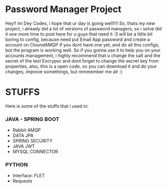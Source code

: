 # **Password Manager Project**

Hey!! Im Dey Codes, i hope that ur day is going well!!!! So, thats my new project, i already did a lot of versions of password managers, so i solve did it one more time to post here for u guys that need it :3 will be a little bit boring to config, because need put Email App password and create a account on CloundAMQP if you dont have one yet, and do all this configs,
but the program is working well. So if you gonna use it to help you on your accounts management, i highly recommend that u change the salt and the secret of the text Encrypor and dont forget to change the secret key from properties, also, this is a open code, so you can download it and do your changes, improve somethings, but remmember me alr :)

# **STUFFS**

Here is some of the stuffs that i used in:

### JAVA - SPRING BOOT

 - Rabbit AMQP
 - DATA JPA
 - SPRING SECURITY
 - JAVA JWT
 - MYSQL CONNECTOR

### PYTHON

 - Interface: FLET
 - Requests
